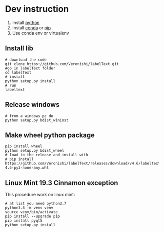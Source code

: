 # Dev instruction

1. Install [python](https://www.python.org/downloads/)
2. Install [conda](https://docs.conda.io/en/latest/) or [pip](https://pip.pypa.io/en/stable/installing/)
3. Use conda env or virtualenv


## Install lib

```
# download the code
git clone https://github.com/Veronishi/labelText.git
#go in labelText folder
cd labelText
# install
python setup.py install
# run
labeltext
```

## Release windows

```
# from a windows pc do
python setup.py bdist_wininst
```

## Make wheel python package
```
pip install wheel
python setup.py bdist_wheel
# load to the release and install with
# pip install https://github.com/Veronishi/labelText/releases/download/v4.6/labeltext-4.6-py3-none-any.whl
```

## Linux Mint 19.3 Cinnamon exception
This procedure work on linux mint:
```
# at list you need python3.7
python3.8 -m venv venv
source venv/bin/activate
pip install --upgrade pip
pip install pyqt5
python setup.py install
```
